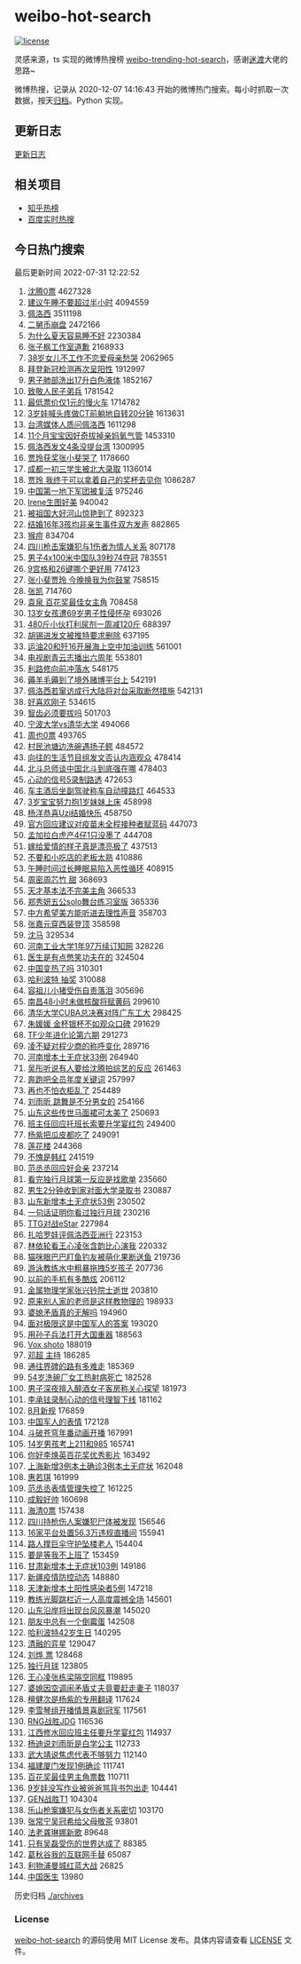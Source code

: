 # weibo-hot-search

[![license](https://img.shields.io/github/license/Arrackisarookie/weibo-hot-search)](https://github.com/Arrackisarookie/weibo-hot-search/blob/master/LICENSE)

灵感来源，ts 实现的微博热搜榜 [weibo-trending-hot-search](https://github.com/justjavac/weibo-trending-hot-search)，感谢[迷渡](https://github.com/justjavac)大佬的思路~

微博热搜，记录从 2020-12-07 14:16:43 开始的微博热门搜索。每小时抓取一次数据，按天[归档](./archives)。Python 实现。

## 更新日志
[更新日志](./UPDATE.md)

## 相关项目
+ [知乎热榜](https://github.com/Arrackisarookie/zhihu-top-search)
+ [百度实时热搜](https://github.com/Arrackisarookie/baidu-hot-search)

## 今日热门搜索

<!-- Rank Begin -->

最后更新时间 2022-07-31 12:22:52

1. [沈腾0票](https://s.weibo.com/weibo?q=%23%E6%B2%88%E8%85%BE0%E7%A5%A8%23&Refer=top) 4627328
1. [建议午睡不要超过半小时](https://s.weibo.com/weibo?q=%23%E5%BB%BA%E8%AE%AE%E5%8D%88%E7%9D%A1%E4%B8%8D%E8%A6%81%E8%B6%85%E8%BF%87%E5%8D%8A%E5%B0%8F%E6%97%B6%23&Refer=top) 4094559
1. [佩洛西](https://s.weibo.com/weibo?q=%E4%BD%A9%E6%B4%9B%E8%A5%BF&Refer=top) 3511198
1. [二舅币崩盘](https://s.weibo.com/weibo?q=%23%E4%BA%8C%E8%88%85%E5%B8%81%E5%B4%A9%E7%9B%98%23&Refer=top) 2472166
1. [为什么夏天容易睡不好](https://s.weibo.com/weibo?q=%23%E4%B8%BA%E4%BB%80%E4%B9%88%E5%A4%8F%E5%A4%A9%E5%AE%B9%E6%98%93%E7%9D%A1%E4%B8%8D%E5%A5%BD%23&Refer=top) 2230384
1. [张子枫工作室道歉](https://s.weibo.com/weibo?q=%23%E5%BC%A0%E5%AD%90%E6%9E%AB%E5%B7%A5%E4%BD%9C%E5%AE%A4%E9%81%93%E6%AD%89%23&Refer=top) 2168933
1. [38岁女儿不工作不恋爱母亲愁哭](https://s.weibo.com/weibo?q=%2338%E5%B2%81%E5%A5%B3%E5%84%BF%E4%B8%8D%E5%B7%A5%E4%BD%9C%E4%B8%8D%E6%81%8B%E7%88%B1%E6%AF%8D%E4%BA%B2%E6%84%81%E5%93%AD%23&Refer=top) 2062965
1. [拜登新冠检测再次呈阳性](https://s.weibo.com/weibo?q=%23%E6%8B%9C%E7%99%BB%E6%96%B0%E5%86%A0%E6%A3%80%E6%B5%8B%E5%86%8D%E6%AC%A1%E5%91%88%E9%98%B3%E6%80%A7%23&Refer=top) 1912997
1. [男子肺部洗出17升白色液体](https://s.weibo.com/weibo?q=%23%E7%94%B7%E5%AD%90%E8%82%BA%E9%83%A8%E6%B4%97%E5%87%BA17%E5%8D%87%E7%99%BD%E8%89%B2%E6%B6%B2%E4%BD%93%23&Refer=top) 1852167
1. [致敬人民子弟兵](https://s.weibo.com/weibo?q=%23%E8%87%B4%E6%95%AC%E4%BA%BA%E6%B0%91%E5%AD%90%E5%BC%9F%E5%85%B5%23&Refer=top) 1781542
1. [最低票价仅1元的慢火车](https://s.weibo.com/weibo?q=%23%E6%9C%80%E4%BD%8E%E7%A5%A8%E4%BB%B7%E4%BB%851%E5%85%83%E7%9A%84%E6%85%A2%E7%81%AB%E8%BD%A6%23&Refer=top) 1714782
1. [3岁娃喊头疼做CT前躺地自转20分钟](https://s.weibo.com/weibo?q=%233%E5%B2%81%E5%A8%83%E5%96%8A%E5%A4%B4%E7%96%BC%E5%81%9ACT%E5%89%8D%E8%BA%BA%E5%9C%B0%E8%87%AA%E8%BD%AC20%E5%88%86%E9%92%9F%23&Refer=top) 1613631
1. [台湾媒体人质问佩洛西](https://s.weibo.com/weibo?q=%23%E5%8F%B0%E6%B9%BE%E5%AA%92%E4%BD%93%E4%BA%BA%E8%B4%A8%E9%97%AE%E4%BD%A9%E6%B4%9B%E8%A5%BF%23&Refer=top) 1611298
1. [11个月宝宝因好奇拔掉亲妈氧气管](https://s.weibo.com/weibo?q=%2311%E4%B8%AA%E6%9C%88%E5%AE%9D%E5%AE%9D%E5%9B%A0%E5%A5%BD%E5%A5%87%E6%8B%94%E6%8E%89%E4%BA%B2%E5%A6%88%E6%B0%A7%E6%B0%94%E7%AE%A1%23&Refer=top) 1453310
1. [佩洛西发文4条没提台湾](https://s.weibo.com/weibo?q=%23%E4%BD%A9%E6%B4%9B%E8%A5%BF%E5%8F%91%E6%96%874%E6%9D%A1%E6%B2%A1%E6%8F%90%E5%8F%B0%E6%B9%BE%23&Refer=top) 1300995
1. [贾玲获奖张小斐哭了](https://s.weibo.com/weibo?q=%23%E8%B4%BE%E7%8E%B2%E8%8E%B7%E5%A5%96%E5%BC%A0%E5%B0%8F%E6%96%90%E5%93%AD%E4%BA%86%23&Refer=top) 1178660
1. [成都一初三学生被北大录取](https://s.weibo.com/weibo?q=%23%E6%88%90%E9%83%BD%E4%B8%80%E5%88%9D%E4%B8%89%E5%AD%A6%E7%94%9F%E8%A2%AB%E5%8C%97%E5%A4%A7%E5%BD%95%E5%8F%96%23&Refer=top) 1136014
1. [贾玲 我终于可以拿着自己的奖杯去见你](https://s.weibo.com/weibo?q=%E8%B4%BE%E7%8E%B2%20%E6%88%91%E7%BB%88%E4%BA%8E%E5%8F%AF%E4%BB%A5%E6%8B%BF%E7%9D%80%E8%87%AA%E5%B7%B1%E7%9A%84%E5%A5%96%E6%9D%AF%E5%8E%BB%E8%A7%81%E4%BD%A0&Refer=top) 1086287
1. [中国第一地下军团被复活](https://s.weibo.com/weibo?q=%23%E4%B8%AD%E5%9B%BD%E7%AC%AC%E4%B8%80%E5%9C%B0%E4%B8%8B%E5%86%9B%E5%9B%A2%E8%A2%AB%E5%A4%8D%E6%B4%BB%23&Refer=top) 975246
1. [Irene生图好美](https://s.weibo.com/weibo?q=%23Irene%E7%94%9F%E5%9B%BE%E5%A5%BD%E7%BE%8E%23&Refer=top) 940042
1. [被祖国大好河山惊艳到了](https://s.weibo.com/weibo?q=%23%E8%A2%AB%E7%A5%96%E5%9B%BD%E5%A4%A7%E5%A5%BD%E6%B2%B3%E5%B1%B1%E6%83%8A%E8%89%B3%E5%88%B0%E4%BA%86%23&Refer=top) 892323
1. [结婚16年3孩均非亲生事件双方发声](https://s.weibo.com/weibo?q=%23%E7%BB%93%E5%A9%9A16%E5%B9%B43%E5%AD%A9%E5%9D%87%E9%9D%9E%E4%BA%B2%E7%94%9F%E4%BA%8B%E4%BB%B6%E5%8F%8C%E6%96%B9%E5%8F%91%E5%A3%B0%23&Refer=top) 882865
1. [猴痘](https://s.weibo.com/weibo?q=%E7%8C%B4%E7%97%98&Refer=top) 834704
1. [四川枪击案嫌犯与1伤者为情人关系](https://s.weibo.com/weibo?q=%23%E5%9B%9B%E5%B7%9D%E6%9E%AA%E5%87%BB%E6%A1%88%E5%AB%8C%E7%8A%AF%E4%B8%8E1%E4%BC%A4%E8%80%85%E4%B8%BA%E6%83%85%E4%BA%BA%E5%85%B3%E7%B3%BB%23&Refer=top) 807178
1. [男子4x100米中国队39秒74夺冠](https://s.weibo.com/weibo?q=%23%E7%94%B7%E5%AD%904x100%E7%B1%B3%E4%B8%AD%E5%9B%BD%E9%98%9F39%E7%A7%9274%E5%A4%BA%E5%86%A0%23&Refer=top) 783551
1. [9宫格和26键哪个更好用](https://s.weibo.com/weibo?q=%239%E5%AE%AB%E6%A0%BC%E5%92%8C26%E9%94%AE%E5%93%AA%E4%B8%AA%E6%9B%B4%E5%A5%BD%E7%94%A8%23&Refer=top) 774123
1. [张小斐贾玲 今晚换我为你鼓掌](https://s.weibo.com/weibo?q=%E5%BC%A0%E5%B0%8F%E6%96%90%E8%B4%BE%E7%8E%B2%20%E4%BB%8A%E6%99%9A%E6%8D%A2%E6%88%91%E4%B8%BA%E4%BD%A0%E9%BC%93%E6%8E%8C&Refer=top) 758515
1. [张凯](https://s.weibo.com/weibo?q=%E5%BC%A0%E5%87%AF&Refer=top) 714760
1. [袁泉 百花奖最佳女主角](https://s.weibo.com/weibo?q=%E8%A2%81%E6%B3%89%20%E7%99%BE%E8%8A%B1%E5%A5%96%E6%9C%80%E4%BD%B3%E5%A5%B3%E4%B8%BB%E8%A7%92&Refer=top) 708458
1. [13岁女孩遭69岁男子性侵怀孕](https://s.weibo.com/weibo?q=%2313%E5%B2%81%E5%A5%B3%E5%AD%A9%E9%81%AD69%E5%B2%81%E7%94%B7%E5%AD%90%E6%80%A7%E4%BE%B5%E6%80%80%E5%AD%95%23&Refer=top) 693026
1. [480斤小伙打利尿剂一周减120斤](https://s.weibo.com/weibo?q=%23480%E6%96%A4%E5%B0%8F%E4%BC%99%E6%89%93%E5%88%A9%E5%B0%BF%E5%89%82%E4%B8%80%E5%91%A8%E5%87%8F120%E6%96%A4%23&Refer=top) 688397
1. [胡锡进发文被推特要求删除](https://s.weibo.com/weibo?q=%23%E8%83%A1%E9%94%A1%E8%BF%9B%E5%8F%91%E6%96%87%E8%A2%AB%E6%8E%A8%E7%89%B9%E8%A6%81%E6%B1%82%E5%88%A0%E9%99%A4%23&Refer=top) 637195
1. [运油20和歼16开展海上空中加油训练](https://s.weibo.com/weibo?q=%23%E8%BF%90%E6%B2%B920%E5%92%8C%E6%AD%BC16%E5%BC%80%E5%B1%95%E6%B5%B7%E4%B8%8A%E7%A9%BA%E4%B8%AD%E5%8A%A0%E6%B2%B9%E8%AE%AD%E7%BB%83%23&Refer=top) 561001
1. [电视剧青云志播出六周年](https://s.weibo.com/weibo?q=%23%E7%94%B5%E8%A7%86%E5%89%A7%E9%9D%92%E4%BA%91%E5%BF%97%E6%92%AD%E5%87%BA%E5%85%AD%E5%91%A8%E5%B9%B4%23&Refer=top) 553801
1. [利路修向前冲落水](https://s.weibo.com/weibo?q=%23%E5%88%A9%E8%B7%AF%E4%BF%AE%E5%90%91%E5%89%8D%E5%86%B2%E8%90%BD%E6%B0%B4%23&Refer=top) 548175
1. [薅羊毛薅到了境外赌博平台上](https://s.weibo.com/weibo?q=%23%E8%96%85%E7%BE%8A%E6%AF%9B%E8%96%85%E5%88%B0%E4%BA%86%E5%A2%83%E5%A4%96%E8%B5%8C%E5%8D%9A%E5%B9%B3%E5%8F%B0%E4%B8%8A%23&Refer=top) 542191
1. [佩洛西若窜访成行大陆将对台采取断然措施](https://s.weibo.com/weibo?q=%23%E4%BD%A9%E6%B4%9B%E8%A5%BF%E8%8B%A5%E7%AA%9C%E8%AE%BF%E6%88%90%E8%A1%8C%E5%A4%A7%E9%99%86%E5%B0%86%E5%AF%B9%E5%8F%B0%E9%87%87%E5%8F%96%E6%96%AD%E7%84%B6%E6%8E%AA%E6%96%BD%23&Refer=top) 542131
1. [好喜欢刚子](https://s.weibo.com/weibo?q=%23%E5%A5%BD%E5%96%9C%E6%AC%A2%E5%88%9A%E5%AD%90%23&Refer=top) 534615
1. [智齿必须要拔吗](https://s.weibo.com/weibo?q=%23%E6%99%BA%E9%BD%BF%E5%BF%85%E9%A1%BB%E8%A6%81%E6%8B%94%E5%90%97%23&Refer=top) 501703
1. [宁波大学vs清华大学](https://s.weibo.com/weibo?q=%23%E5%AE%81%E6%B3%A2%E5%A4%A7%E5%AD%A6vs%E6%B8%85%E5%8D%8E%E5%A4%A7%E5%AD%A6%23&Refer=top) 494066
1. [周也0票](https://s.weibo.com/weibo?q=%23%E5%91%A8%E4%B9%9F0%E7%A5%A8%23&Refer=top) 493765
1. [村民池塘边洗碗遇扬子鳄](https://s.weibo.com/weibo?q=%23%E6%9D%91%E6%B0%91%E6%B1%A0%E5%A1%98%E8%BE%B9%E6%B4%97%E7%A2%97%E9%81%87%E6%89%AC%E5%AD%90%E9%B3%84%23&Refer=top) 484572
1. [向往的生活节目组发文否认内涵观众](https://s.weibo.com/weibo?q=%23%E5%90%91%E5%BE%80%E7%9A%84%E7%94%9F%E6%B4%BB%E8%8A%82%E7%9B%AE%E7%BB%84%E5%8F%91%E6%96%87%E5%90%A6%E8%AE%A4%E5%86%85%E6%B6%B5%E8%A7%82%E4%BC%97%23&Refer=top) 478414
1. [北斗总师谈中国北斗到底强在哪](https://s.weibo.com/weibo?q=%23%E5%8C%97%E6%96%97%E6%80%BB%E5%B8%88%E8%B0%88%E4%B8%AD%E5%9B%BD%E5%8C%97%E6%96%97%E5%88%B0%E5%BA%95%E5%BC%BA%E5%9C%A8%E5%93%AA%23&Refer=top) 478403
1. [心动的信号5录制路透](https://s.weibo.com/weibo?q=%23%E5%BF%83%E5%8A%A8%E7%9A%84%E4%BF%A1%E5%8F%B75%E5%BD%95%E5%88%B6%E8%B7%AF%E9%80%8F%23&Refer=top) 472653
1. [车主酒后坐副驾驶称车自动撞路灯](https://s.weibo.com/weibo?q=%23%E8%BD%A6%E4%B8%BB%E9%85%92%E5%90%8E%E5%9D%90%E5%89%AF%E9%A9%BE%E9%A9%B6%E7%A7%B0%E8%BD%A6%E8%87%AA%E5%8A%A8%E6%92%9E%E8%B7%AF%E7%81%AF%23&Refer=top) 464533
1. [3岁宝宝努力抱1岁妹妹上床](https://s.weibo.com/weibo?q=%233%E5%B2%81%E5%AE%9D%E5%AE%9D%E5%8A%AA%E5%8A%9B%E6%8A%B11%E5%B2%81%E5%A6%B9%E5%A6%B9%E4%B8%8A%E5%BA%8A%23&Refer=top) 458998
1. [杨洋恭喜Uzi结婚快乐](https://s.weibo.com/weibo?q=%23%E6%9D%A8%E6%B4%8B%E6%81%AD%E5%96%9CUzi%E7%BB%93%E5%A9%9A%E5%BF%AB%E4%B9%90%23&Refer=top) 458750
1. [官方回应建议对疫苗未全程接种者赋蓝码](https://s.weibo.com/weibo?q=%23%E5%AE%98%E6%96%B9%E5%9B%9E%E5%BA%94%E5%BB%BA%E8%AE%AE%E5%AF%B9%E7%96%AB%E8%8B%97%E6%9C%AA%E5%85%A8%E7%A8%8B%E6%8E%A5%E7%A7%8D%E8%80%85%E8%B5%8B%E8%93%9D%E7%A0%81%23&Refer=top) 447073
1. [孟加拉白虎产4仔1只没墨了](https://s.weibo.com/weibo?q=%23%E5%AD%9F%E5%8A%A0%E6%8B%89%E7%99%BD%E8%99%8E%E4%BA%A74%E4%BB%941%E5%8F%AA%E6%B2%A1%E5%A2%A8%E4%BA%86%23&Refer=top) 444708
1. [嫁给爱情的样子真是漂亮极了](https://s.weibo.com/weibo?q=%23%E5%AB%81%E7%BB%99%E7%88%B1%E6%83%85%E7%9A%84%E6%A0%B7%E5%AD%90%E7%9C%9F%E6%98%AF%E6%BC%82%E4%BA%AE%E6%9E%81%E4%BA%86%23&Refer=top) 437513
1. [不要和小吃店的老板太熟](https://s.weibo.com/weibo?q=%23%E4%B8%8D%E8%A6%81%E5%92%8C%E5%B0%8F%E5%90%83%E5%BA%97%E7%9A%84%E8%80%81%E6%9D%BF%E5%A4%AA%E7%86%9F%23&Refer=top) 410886
1. [午睡时间过长睡眠易陷入恶性循环](https://s.weibo.com/weibo?q=%23%E5%8D%88%E7%9D%A1%E6%97%B6%E9%97%B4%E8%BF%87%E9%95%BF%E7%9D%A1%E7%9C%A0%E6%98%93%E9%99%B7%E5%85%A5%E6%81%B6%E6%80%A7%E5%BE%AA%E7%8E%AF%23&Refer=top) 408915
1. [周密周芯竹 甜](https://s.weibo.com/weibo?q=%E5%91%A8%E5%AF%86%E5%91%A8%E8%8A%AF%E7%AB%B9%20%E7%94%9C&Refer=top) 368693
1. [天才基本法不完美主角](https://s.weibo.com/weibo?q=%23%E5%A4%A9%E6%89%8D%E5%9F%BA%E6%9C%AC%E6%B3%95%E4%B8%8D%E5%AE%8C%E7%BE%8E%E4%B8%BB%E8%A7%92%23&Refer=top) 366533
1. [郑秀妍五公solo舞台练习室版](https://s.weibo.com/weibo?q=%23%E9%83%91%E7%A7%80%E5%A6%8D%E4%BA%94%E5%85%ACsolo%E8%88%9E%E5%8F%B0%E7%BB%83%E4%B9%A0%E5%AE%A4%E7%89%88%23&Refer=top) 365336
1. [中方希望美方能听进去理性声音](https://s.weibo.com/weibo?q=%23%E4%B8%AD%E6%96%B9%E5%B8%8C%E6%9C%9B%E7%BE%8E%E6%96%B9%E8%83%BD%E5%90%AC%E8%BF%9B%E5%8E%BB%E7%90%86%E6%80%A7%E5%A3%B0%E9%9F%B3%23&Refer=top) 358703
1. [张嘉元穿西装登顶](https://s.weibo.com/weibo?q=%23%E5%BC%A0%E5%98%89%E5%85%83%E7%A9%BF%E8%A5%BF%E8%A3%85%E7%99%BB%E9%A1%B6%23&Refer=top) 358598
1. [沈马](https://s.weibo.com/weibo?q=%E6%B2%88%E9%A9%AC&Refer=top) 329534
1. [河南工业大学1年97万续订知网](https://s.weibo.com/weibo?q=%23%E6%B2%B3%E5%8D%97%E5%B7%A5%E4%B8%9A%E5%A4%A7%E5%AD%A61%E5%B9%B497%E4%B8%87%E7%BB%AD%E8%AE%A2%E7%9F%A5%E7%BD%91%23&Refer=top) 328226
1. [医生是有点憋笑功夫在的](https://s.weibo.com/weibo?q=%23%E5%8C%BB%E7%94%9F%E6%98%AF%E6%9C%89%E7%82%B9%E6%86%8B%E7%AC%91%E5%8A%9F%E5%A4%AB%E5%9C%A8%E7%9A%84%23&Refer=top) 324504
1. [中国变热了吗](https://s.weibo.com/weibo?q=%23%E4%B8%AD%E5%9B%BD%E5%8F%98%E7%83%AD%E4%BA%86%E5%90%97%23&Refer=top) 310301
1. [哈利波特 抽奖](https://s.weibo.com/weibo?q=%E5%93%88%E5%88%A9%E6%B3%A2%E7%89%B9%20%E6%8A%BD%E5%A5%96&Refer=top) 310088
1. [容祖儿小猪受伤自责落泪](https://s.weibo.com/weibo?q=%23%E5%AE%B9%E7%A5%96%E5%84%BF%E5%B0%8F%E7%8C%AA%E5%8F%97%E4%BC%A4%E8%87%AA%E8%B4%A3%E8%90%BD%E6%B3%AA%23&Refer=top) 305696
1. [南昌48小时未做核酸将赋黄码](https://s.weibo.com/weibo?q=%23%E5%8D%97%E6%98%8C48%E5%B0%8F%E6%97%B6%E6%9C%AA%E5%81%9A%E6%A0%B8%E9%85%B8%E5%B0%86%E8%B5%8B%E9%BB%84%E7%A0%81%23&Refer=top) 299610
1. [清华大学CUBA总决赛对阵广东工大](https://s.weibo.com/weibo?q=%23%E6%B8%85%E5%8D%8E%E5%A4%A7%E5%AD%A6CUBA%E6%80%BB%E5%86%B3%E8%B5%9B%E5%AF%B9%E9%98%B5%E5%B9%BF%E4%B8%9C%E5%B7%A5%E5%A4%A7%23&Refer=top) 298425
1. [朱媛媛 金杯银杯不如观众口碑](https://s.weibo.com/weibo?q=%E6%9C%B1%E5%AA%9B%E5%AA%9B%20%E9%87%91%E6%9D%AF%E9%93%B6%E6%9D%AF%E4%B8%8D%E5%A6%82%E8%A7%82%E4%BC%97%E5%8F%A3%E7%A2%91&Refer=top) 291629
1. [TF少年进化论第六期](https://s.weibo.com/weibo?q=TF%E5%B0%91%E5%B9%B4%E8%BF%9B%E5%8C%96%E8%AE%BA%E7%AC%AC%E5%85%AD%E6%9C%9F&Refer=top) 291273
1. [凌不疑对程少商的称呼变化](https://s.weibo.com/weibo?q=%23%E5%87%8C%E4%B8%8D%E7%96%91%E5%AF%B9%E7%A8%8B%E5%B0%91%E5%95%86%E7%9A%84%E7%A7%B0%E5%91%BC%E5%8F%98%E5%8C%96%23&Refer=top) 289716
1. [河南增本土无症状33例](https://s.weibo.com/weibo?q=%23%E6%B2%B3%E5%8D%97%E5%A2%9E%E6%9C%AC%E5%9C%9F%E6%97%A0%E7%97%87%E7%8A%B633%E4%BE%8B%23&Refer=top) 264940
1. [吴彤听说有人要给沈腾拍综艺的反应](https://s.weibo.com/weibo?q=%23%E5%90%B4%E5%BD%A4%E5%90%AC%E8%AF%B4%E6%9C%89%E4%BA%BA%E8%A6%81%E7%BB%99%E6%B2%88%E8%85%BE%E6%8B%8D%E7%BB%BC%E8%89%BA%E7%9A%84%E5%8F%8D%E5%BA%94%23&Refer=top) 261463
1. [奔跑吧全员年度关键词](https://s.weibo.com/weibo?q=%23%E5%A5%94%E8%B7%91%E5%90%A7%E5%85%A8%E5%91%98%E5%B9%B4%E5%BA%A6%E5%85%B3%E9%94%AE%E8%AF%8D%23&Refer=top) 257997
1. [再也不怕衣柜乱了](https://s.weibo.com/weibo?q=%23%E5%86%8D%E4%B9%9F%E4%B8%8D%E6%80%95%E8%A1%A3%E6%9F%9C%E4%B9%B1%E4%BA%86%23&Refer=top) 254489
1. [刘雨昕 跳舞是不分男女的](https://s.weibo.com/weibo?q=%E5%88%98%E9%9B%A8%E6%98%95%20%E8%B7%B3%E8%88%9E%E6%98%AF%E4%B8%8D%E5%88%86%E7%94%B7%E5%A5%B3%E7%9A%84&Refer=top) 254166
1. [山东这些传世马面裙可太美了](https://s.weibo.com/weibo?q=%23%E5%B1%B1%E4%B8%9C%E8%BF%99%E4%BA%9B%E4%BC%A0%E4%B8%96%E9%A9%AC%E9%9D%A2%E8%A3%99%E5%8F%AF%E5%A4%AA%E7%BE%8E%E4%BA%86%23&Refer=top) 250693
1. [班主任回应托班长索要升学宴红包](https://s.weibo.com/weibo?q=%23%E7%8F%AD%E4%B8%BB%E4%BB%BB%E5%9B%9E%E5%BA%94%E6%89%98%E7%8F%AD%E9%95%BF%E7%B4%A2%E8%A6%81%E5%8D%87%E5%AD%A6%E5%AE%B4%E7%BA%A2%E5%8C%85%23&Refer=top) 249400
1. [杨紫把瓜皮都吃了](https://s.weibo.com/weibo?q=%23%E6%9D%A8%E7%B4%AB%E6%8A%8A%E7%93%9C%E7%9A%AE%E9%83%BD%E5%90%83%E4%BA%86%23&Refer=top) 249091
1. [莲花楼](https://s.weibo.com/weibo?q=%23%E8%8E%B2%E8%8A%B1%E6%A5%BC%23&Refer=top) 244368
1. [不愧是韩红](https://s.weibo.com/weibo?q=%23%E4%B8%8D%E6%84%A7%E6%98%AF%E9%9F%A9%E7%BA%A2%23&Refer=top) 241519
1. [范丞丞回应好会亲](https://s.weibo.com/weibo?q=%23%E8%8C%83%E4%B8%9E%E4%B8%9E%E5%9B%9E%E5%BA%94%E5%A5%BD%E4%BC%9A%E4%BA%B2%23&Refer=top) 237214
1. [看完独行月球第一反应是找歌单](https://s.weibo.com/weibo?q=%23%E7%9C%8B%E5%AE%8C%E7%8B%AC%E8%A1%8C%E6%9C%88%E7%90%83%E7%AC%AC%E4%B8%80%E5%8F%8D%E5%BA%94%E6%98%AF%E6%89%BE%E6%AD%8C%E5%8D%95%23&Refer=top) 235660
1. [男生2分钟收到家对面大学录取书](https://s.weibo.com/weibo?q=%23%E7%94%B7%E7%94%9F2%E5%88%86%E9%92%9F%E6%94%B6%E5%88%B0%E5%AE%B6%E5%AF%B9%E9%9D%A2%E5%A4%A7%E5%AD%A6%E5%BD%95%E5%8F%96%E4%B9%A6%23&Refer=top) 230887
1. [山东新增本土无症状53例](https://s.weibo.com/weibo?q=%23%E5%B1%B1%E4%B8%9C%E6%96%B0%E5%A2%9E%E6%9C%AC%E5%9C%9F%E6%97%A0%E7%97%87%E7%8A%B653%E4%BE%8B%23&Refer=top) 230502
1. [一句话证明你看过独行月球](https://s.weibo.com/weibo?q=%23%E4%B8%80%E5%8F%A5%E8%AF%9D%E8%AF%81%E6%98%8E%E4%BD%A0%E7%9C%8B%E8%BF%87%E7%8B%AC%E8%A1%8C%E6%9C%88%E7%90%83%23&Refer=top) 230216
1. [TTG对战eStar](https://s.weibo.com/weibo?q=%23TTG%E5%AF%B9%E6%88%98eStar%23&Refer=top) 227984
1. [扎哈罗娃评佩洛西亚洲行](https://s.weibo.com/weibo?q=%23%E6%89%8E%E5%93%88%E7%BD%97%E5%A8%83%E8%AF%84%E4%BD%A9%E6%B4%9B%E8%A5%BF%E4%BA%9A%E6%B4%B2%E8%A1%8C%23&Refer=top) 223153
1. [林依轮看王心凌张含韵比心演我](https://s.weibo.com/weibo?q=%23%E6%9E%97%E4%BE%9D%E8%BD%AE%E7%9C%8B%E7%8E%8B%E5%BF%83%E5%87%8C%E5%BC%A0%E5%90%AB%E9%9F%B5%E6%AF%94%E5%BF%83%E6%BC%94%E6%88%91%23&Refer=top) 220332
1. [猫咪眼巴巴盯鱼钓友被萌化果断送鱼](https://s.weibo.com/weibo?q=%23%E7%8C%AB%E5%92%AA%E7%9C%BC%E5%B7%B4%E5%B7%B4%E7%9B%AF%E9%B1%BC%E9%92%93%E5%8F%8B%E8%A2%AB%E8%90%8C%E5%8C%96%E6%9E%9C%E6%96%AD%E9%80%81%E9%B1%BC%23&Refer=top) 219736
1. [游泳教练水中粗暴拖拽5岁孩子](https://s.weibo.com/weibo?q=%23%E6%B8%B8%E6%B3%B3%E6%95%99%E7%BB%83%E6%B0%B4%E4%B8%AD%E7%B2%97%E6%9A%B4%E6%8B%96%E6%8B%BD5%E5%B2%81%E5%AD%A9%E5%AD%90%23&Refer=top) 207736
1. [以前的手机有多酷炫](https://s.weibo.com/weibo?q=%23%E4%BB%A5%E5%89%8D%E7%9A%84%E6%89%8B%E6%9C%BA%E6%9C%89%E5%A4%9A%E9%85%B7%E7%82%AB%23&Refer=top) 206112
1. [金属物理学家张兴钤院士逝世](https://s.weibo.com/weibo?q=%23%E9%87%91%E5%B1%9E%E7%89%A9%E7%90%86%E5%AD%A6%E5%AE%B6%E5%BC%A0%E5%85%B4%E9%92%A4%E9%99%A2%E5%A3%AB%E9%80%9D%E4%B8%96%23&Refer=top) 203810
1. [原来别人家的老师是这样教物理的](https://s.weibo.com/weibo?q=%23%E5%8E%9F%E6%9D%A5%E5%88%AB%E4%BA%BA%E5%AE%B6%E7%9A%84%E8%80%81%E5%B8%88%E6%98%AF%E8%BF%99%E6%A0%B7%E6%95%99%E7%89%A9%E7%90%86%E7%9A%84%23&Refer=top) 198933
1. [婆媳矛盾真的无解吗](https://s.weibo.com/weibo?q=%23%E5%A9%86%E5%AA%B3%E7%9F%9B%E7%9B%BE%E7%9C%9F%E7%9A%84%E6%97%A0%E8%A7%A3%E5%90%97%23&Refer=top) 194960
1. [面对极限这是中国军人的答案](https://s.weibo.com/weibo?q=%23%E9%9D%A2%E5%AF%B9%E6%9E%81%E9%99%90%E8%BF%99%E6%98%AF%E4%B8%AD%E5%9B%BD%E5%86%9B%E4%BA%BA%E7%9A%84%E7%AD%94%E6%A1%88%23&Refer=top) 193020
1. [用孙子兵法打开大国重器](https://s.weibo.com/weibo?q=%23%E7%94%A8%E5%AD%99%E5%AD%90%E5%85%B5%E6%B3%95%E6%89%93%E5%BC%80%E5%A4%A7%E5%9B%BD%E9%87%8D%E5%99%A8%23&Refer=top) 188563
1. [Vox shoto](https://s.weibo.com/weibo?q=Vox%20shoto&Refer=top) 188019
1. [邓超 主持](https://s.weibo.com/weibo?q=%E9%82%93%E8%B6%85%20%E4%B8%BB%E6%8C%81&Refer=top) 186285
1. [通往界碑的路有多难走](https://s.weibo.com/weibo?q=%23%E9%80%9A%E5%BE%80%E7%95%8C%E7%A2%91%E7%9A%84%E8%B7%AF%E6%9C%89%E5%A4%9A%E9%9A%BE%E8%B5%B0%23&Refer=top) 185369
1. [54岁洗碗厂女工热射病死亡](https://s.weibo.com/weibo?q=%2354%E5%B2%81%E6%B4%97%E7%A2%97%E5%8E%82%E5%A5%B3%E5%B7%A5%E7%83%AD%E5%B0%84%E7%97%85%E6%AD%BB%E4%BA%A1%23&Refer=top) 182528
1. [男子深夜擅入醉酒女子客房称关心探望](https://s.weibo.com/weibo?q=%23%E7%94%B7%E5%AD%90%E6%B7%B1%E5%A4%9C%E6%93%85%E5%85%A5%E9%86%89%E9%85%92%E5%A5%B3%E5%AD%90%E5%AE%A2%E6%88%BF%E7%A7%B0%E5%85%B3%E5%BF%83%E6%8E%A2%E6%9C%9B%23&Refer=top) 181973
1. [李承铉录制心动的信号理智下线](https://s.weibo.com/weibo?q=%23%E6%9D%8E%E6%89%BF%E9%93%89%E5%BD%95%E5%88%B6%E5%BF%83%E5%8A%A8%E7%9A%84%E4%BF%A1%E5%8F%B7%E7%90%86%E6%99%BA%E4%B8%8B%E7%BA%BF%23&Refer=top) 181162
1. [8月新规](https://s.weibo.com/weibo?q=%238%E6%9C%88%E6%96%B0%E8%A7%84%23&Refer=top) 176859
1. [中国军人的表情](https://s.weibo.com/weibo?q=%23%E4%B8%AD%E5%9B%BD%E5%86%9B%E4%BA%BA%E7%9A%84%E8%A1%A8%E6%83%85%23&Refer=top) 172128
1. [斗破苍穹年番动画开播](https://s.weibo.com/weibo?q=%23%E6%96%97%E7%A0%B4%E8%8B%8D%E7%A9%B9%E5%B9%B4%E7%95%AA%E5%8A%A8%E7%94%BB%E5%BC%80%E6%92%AD%23&Refer=top) 167991
1. [14岁男孩考上211和985](https://s.weibo.com/weibo?q=%2314%E5%B2%81%E7%94%B7%E5%AD%A9%E8%80%83%E4%B8%8A211%E5%92%8C985%23&Refer=top) 165741
1. [你好李焕英百花奖优秀影片](https://s.weibo.com/weibo?q=%23%E4%BD%A0%E5%A5%BD%E6%9D%8E%E7%84%95%E8%8B%B1%E7%99%BE%E8%8A%B1%E5%A5%96%E4%BC%98%E7%A7%80%E5%BD%B1%E7%89%87%23&Refer=top) 163492
1. [上海新增3例本土确诊3例本土无症状](https://s.weibo.com/weibo?q=%23%E4%B8%8A%E6%B5%B7%E6%96%B0%E5%A2%9E3%E4%BE%8B%E6%9C%AC%E5%9C%9F%E7%A1%AE%E8%AF%8A3%E4%BE%8B%E6%9C%AC%E5%9C%9F%E6%97%A0%E7%97%87%E7%8A%B6%23&Refer=top) 162048
1. [惠若琪](https://s.weibo.com/weibo?q=%E6%83%A0%E8%8B%A5%E7%90%AA&Refer=top) 161999
1. [范丞丞表情管理失控了](https://s.weibo.com/weibo?q=%23%E8%8C%83%E4%B8%9E%E4%B8%9E%E8%A1%A8%E6%83%85%E7%AE%A1%E7%90%86%E5%A4%B1%E6%8E%A7%E4%BA%86%23&Refer=top) 161225
1. [成毅好帅](https://s.weibo.com/weibo?q=%23%E6%88%90%E6%AF%85%E5%A5%BD%E5%B8%85%23&Refer=top) 160698
1. [海清0票](https://s.weibo.com/weibo?q=%23%E6%B5%B7%E6%B8%850%E7%A5%A8%23&Refer=top) 157438
1. [四川持枪伤人案嫌犯尸体被发现](https://s.weibo.com/weibo?q=%23%E5%9B%9B%E5%B7%9D%E6%8C%81%E6%9E%AA%E4%BC%A4%E4%BA%BA%E6%A1%88%E5%AB%8C%E7%8A%AF%E5%B0%B8%E4%BD%93%E8%A2%AB%E5%8F%91%E7%8E%B0%23&Refer=top) 156546
1. [16家平台处置56.3万违规直播间](https://s.weibo.com/weibo?q=%2316%E5%AE%B6%E5%B9%B3%E5%8F%B0%E5%A4%84%E7%BD%AE56.3%E4%B8%87%E8%BF%9D%E8%A7%84%E7%9B%B4%E6%92%AD%E9%97%B4%23&Refer=top) 155941
1. [路人撑巨伞守护坠楼老人](https://s.weibo.com/weibo?q=%23%E8%B7%AF%E4%BA%BA%E6%92%91%E5%B7%A8%E4%BC%9E%E5%AE%88%E6%8A%A4%E5%9D%A0%E6%A5%BC%E8%80%81%E4%BA%BA%23&Refer=top) 154404
1. [要是等我不上班了](https://s.weibo.com/weibo?q=%23%E8%A6%81%E6%98%AF%E7%AD%89%E6%88%91%E4%B8%8D%E4%B8%8A%E7%8F%AD%E4%BA%86%23&Refer=top) 153459
1. [甘肃新增本土无症状103例](https://s.weibo.com/weibo?q=%23%E7%94%98%E8%82%83%E6%96%B0%E5%A2%9E%E6%9C%AC%E5%9C%9F%E6%97%A0%E7%97%87%E7%8A%B6103%E4%BE%8B%23&Refer=top) 149186
1. [新疆疫情防控动态](https://s.weibo.com/weibo?q=%23%E6%96%B0%E7%96%86%E7%96%AB%E6%83%85%E9%98%B2%E6%8E%A7%E5%8A%A8%E6%80%81%23&Refer=top) 148880
1. [天津新增本土阳性感染者5例](https://s.weibo.com/weibo?q=%23%E5%A4%A9%E6%B4%A5%E6%96%B0%E5%A2%9E%E6%9C%AC%E5%9C%9F%E9%98%B3%E6%80%A7%E6%84%9F%E6%9F%93%E8%80%855%E4%BE%8B%23&Refer=top) 147218
1. [教练光脚跳栏近一人高度震撼全场](https://s.weibo.com/weibo?q=%23%E6%95%99%E7%BB%83%E5%85%89%E8%84%9A%E8%B7%B3%E6%A0%8F%E8%BF%91%E4%B8%80%E4%BA%BA%E9%AB%98%E5%BA%A6%E9%9C%87%E6%92%BC%E5%85%A8%E5%9C%BA%23&Refer=top) 145601
1. [山东沿岸将出现台风风暴潮](https://s.weibo.com/weibo?q=%23%E5%B1%B1%E4%B8%9C%E6%B2%BF%E5%B2%B8%E5%B0%86%E5%87%BA%E7%8E%B0%E5%8F%B0%E9%A3%8E%E9%A3%8E%E6%9A%B4%E6%BD%AE%23&Refer=top) 145020
1. [朋友中总有一个倒霉蛋](https://s.weibo.com/weibo?q=%23%E6%9C%8B%E5%8F%8B%E4%B8%AD%E6%80%BB%E6%9C%89%E4%B8%80%E4%B8%AA%E5%80%92%E9%9C%89%E8%9B%8B%23&Refer=top) 142508
1. [哈利波特42岁生日](https://s.weibo.com/weibo?q=%23%E5%93%88%E5%88%A9%E6%B3%A2%E7%89%B942%E5%B2%81%E7%94%9F%E6%97%A5%23&Refer=top) 140295
1. [清融的弈星](https://s.weibo.com/weibo?q=%23%E6%B8%85%E8%9E%8D%E7%9A%84%E5%BC%88%E6%98%9F%23&Refer=top) 129047
1. [刘烨 票](https://s.weibo.com/weibo?q=%E5%88%98%E7%83%A8%20%E7%A5%A8&Refer=top) 128468
1. [独行月球](https://s.weibo.com/weibo?q=%E7%8B%AC%E8%A1%8C%E6%9C%88%E7%90%83&Refer=top) 123805
1. [王心凌张栋梁隔空同框](https://s.weibo.com/weibo?q=%23%E7%8E%8B%E5%BF%83%E5%87%8C%E5%BC%A0%E6%A0%8B%E6%A2%81%E9%9A%94%E7%A9%BA%E5%90%8C%E6%A1%86%23&Refer=top) 119895
1. [婆媳因空调闹矛盾丈夫竟要赶走妻子](https://s.weibo.com/weibo?q=%23%E5%A9%86%E5%AA%B3%E5%9B%A0%E7%A9%BA%E8%B0%83%E9%97%B9%E7%9F%9B%E7%9B%BE%E4%B8%88%E5%A4%AB%E7%AB%9F%E8%A6%81%E8%B5%B6%E8%B5%B0%E5%A6%BB%E5%AD%90%23&Refer=top) 118037
1. [檀健次是杨紫的专用翻译](https://s.weibo.com/weibo?q=%23%E6%AA%80%E5%81%A5%E6%AC%A1%E6%98%AF%E6%9D%A8%E7%B4%AB%E7%9A%84%E4%B8%93%E7%94%A8%E7%BF%BB%E8%AF%91%23&Refer=top) 117624
1. [李雪琴组开播情景喜剧冠军](https://s.weibo.com/weibo?q=%23%E6%9D%8E%E9%9B%AA%E7%90%B4%E7%BB%84%E5%BC%80%E6%92%AD%E6%83%85%E6%99%AF%E5%96%9C%E5%89%A7%E5%86%A0%E5%86%9B%23&Refer=top) 117561
1. [RNG战胜JDG](https://s.weibo.com/weibo?q=%23RNG%E6%88%98%E8%83%9CJDG%23&Refer=top) 116536
1. [江西修水回应班主任要升学宴红包](https://s.weibo.com/weibo?q=%23%E6%B1%9F%E8%A5%BF%E4%BF%AE%E6%B0%B4%E5%9B%9E%E5%BA%94%E7%8F%AD%E4%B8%BB%E4%BB%BB%E8%A6%81%E5%8D%87%E5%AD%A6%E5%AE%B4%E7%BA%A2%E5%8C%85%23&Refer=top) 114937
1. [杨迪说刘雨昕是白学公主](https://s.weibo.com/weibo?q=%23%E6%9D%A8%E8%BF%AA%E8%AF%B4%E5%88%98%E9%9B%A8%E6%98%95%E6%98%AF%E7%99%BD%E5%AD%A6%E5%85%AC%E4%B8%BB%23&Refer=top) 112733
1. [武大靖说焦虑代表不够努力](https://s.weibo.com/weibo?q=%23%E6%AD%A6%E5%A4%A7%E9%9D%96%E8%AF%B4%E7%84%A6%E8%99%91%E4%BB%A3%E8%A1%A8%E4%B8%8D%E5%A4%9F%E5%8A%AA%E5%8A%9B%23&Refer=top) 112140
1. [福建厦门发现1例确诊](https://s.weibo.com/weibo?q=%23%E7%A6%8F%E5%BB%BA%E5%8E%A6%E9%97%A8%E5%8F%91%E7%8E%B01%E4%BE%8B%E7%A1%AE%E8%AF%8A%23&Refer=top) 111741
1. [百花奖最佳男主角票数](https://s.weibo.com/weibo?q=%23%E7%99%BE%E8%8A%B1%E5%A5%96%E6%9C%80%E4%BD%B3%E7%94%B7%E4%B8%BB%E8%A7%92%E7%A5%A8%E6%95%B0%23&Refer=top) 110711
1. [9岁娃没写作业被爸爸骂背书包出走](https://s.weibo.com/weibo?q=%239%E5%B2%81%E5%A8%83%E6%B2%A1%E5%86%99%E4%BD%9C%E4%B8%9A%E8%A2%AB%E7%88%B8%E7%88%B8%E9%AA%82%E8%83%8C%E4%B9%A6%E5%8C%85%E5%87%BA%E8%B5%B0%23&Refer=top) 104441
1. [GEN战胜T1](https://s.weibo.com/weibo?q=%23GEN%E6%88%98%E8%83%9CT1%23&Refer=top) 104304
1. [乐山枪案嫌犯与女伤者关系密切](https://s.weibo.com/weibo?q=%23%E4%B9%90%E5%B1%B1%E6%9E%AA%E6%A1%88%E5%AB%8C%E7%8A%AF%E4%B8%8E%E5%A5%B3%E4%BC%A4%E8%80%85%E5%85%B3%E7%B3%BB%E5%AF%86%E5%88%87%23&Refer=top) 103170
1. [张常宁吴冠希给父母敬茶](https://s.weibo.com/weibo?q=%23%E5%BC%A0%E5%B8%B8%E5%AE%81%E5%90%B4%E5%86%A0%E5%B8%8C%E7%BB%99%E7%88%B6%E6%AF%8D%E6%95%AC%E8%8C%B6%23&Refer=top) 93801
1. [法老龚琳娜新歌](https://s.weibo.com/weibo?q=%E6%B3%95%E8%80%81%E9%BE%9A%E7%90%B3%E5%A8%9C%E6%96%B0%E6%AD%8C&Refer=top) 89648
1. [只有吴磊受伤的世界达成了](https://s.weibo.com/weibo?q=%23%E5%8F%AA%E6%9C%89%E5%90%B4%E7%A3%8A%E5%8F%97%E4%BC%A4%E7%9A%84%E4%B8%96%E7%95%8C%E8%BE%BE%E6%88%90%E4%BA%86%23&Refer=top) 88385
1. [葛秋谷我的互联网手替](https://s.weibo.com/weibo?q=%23%E8%91%9B%E7%A7%8B%E8%B0%B7%E6%88%91%E7%9A%84%E4%BA%92%E8%81%94%E7%BD%91%E6%89%8B%E6%9B%BF%23&Refer=top) 65087
1. [利物浦曼城红蓝大战](https://s.weibo.com/weibo?q=%23%E5%88%A9%E7%89%A9%E6%B5%A6%E6%9B%BC%E5%9F%8E%E7%BA%A2%E8%93%9D%E5%A4%A7%E6%88%98%23&Refer=top) 26825
1. [中国医生](https://s.weibo.com/weibo?q=%E4%B8%AD%E5%9B%BD%E5%8C%BB%E7%94%9F&Refer=top) 13980
<!-- Rank End -->

历史归档 [./archives](./archives)

### License

[weibo-hot-search](https://github.com/Arrackisarookie/weibo-hot-search) 的源码使用 MIT License 发布。具体内容请查看 [LICENSE](./LICENSE) 文件。
